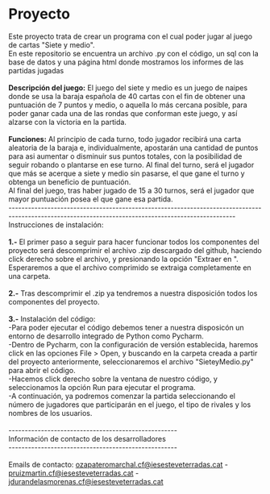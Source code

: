 # Proyecto
Este proyecto trata de crear un programa con el cual poder jugar al juego de cartas "Siete y medio".<br>
En este repositorio se encuentra un archivo .py con el código, un sql con la base de datos y una página html donde mostramos los informes de las partidas jugadas<br><br>
<strong>Descripción del juego:</strong> El juego del siete y medio es un juego de naipes donde se usa la baraja española de 40 cartas con el fin de obtener una puntuación de 7 puntos y medio, o aquella lo más cercana posible, para poder ganar cada una de las rondas que conforman este juego, y así alzarse con la victoria en la partida.<br><br>
<strong>Funciones:</strong> Al principio de cada turno, todo jugador recibirá una carta aleatoria de la baraja e, individualmente, apostarán una cantidad de puntos para asi aumentar o disminuir sus puntos totales, con la posibilidad de seguir robando o plantarse en ese turno. Al final del turno, será el jugador que más se acerque a siete y medio sin pasarse, el que gane el turno y obtenga un beneficio de puntuación.<br>
Al final del juego, tras haber jugado de 15 a 30 turnos, será el jugador que mayor puntuación posea el que gane esa partida.<br>
----------------------------------------------------------------------------------------------------------------------------------------------------<br>
Instrucciones de instalación:<br><br>
  <strong>1.-</strong> El primer paso a seguir para hacer funcionar todos los componentes del proyecto será descomprimir el archivo .zip descargado del github, haciendo click derecho sobre el archivo, y presionando la opción "Extraer en <nombre del archivo>". Esperaremos a que el archivo comprimido se extraiga completamente en una carpeta.<br><br>
  <strong>2.-</strong> Tras descomprimir el .zip ya tendremos a nuestra disposición todos los componentes del proyecto.<br><br>
  <strong>3.-</strong> Instalación del código:<br>
  -Para poder ejecutar el código debemos tener a nuestra disposicón un entorno de desarrollo integrado de Python como Pycharm.<br>
  -Dentro de Pycharm, con la configuración de versión establecida, haremos click en las opciones File > Open, y buscando en la carpeta creada a partir del proyecto anteriormente, seleccionaremos el archivo "SieteyMedio.py" para abrir el código.<br>
  -Hacemos click derecho sobre la ventana de nuestro código, y seleccionamos la opción Run para ejecutar el programa.<br>
  -A continuación, ya podremos comenzar la partida seleccionando el número de jugadores que participarán en el juego, el tipo de rivales y los nombres de los usuarios.<br><br>
  ----------------------------------------------------<br>
  Información de contacto de los desarrolladores<br>
  ----------------------------------------------------<br><br>
  Emails de contacto: ozapateromarchal.cf@iesesteveterradas.cat - pruizmartin.cf@iesesteveterradas.cat - jdurandelasmorenas.cf@iesesteveterradas.cat
  
 

